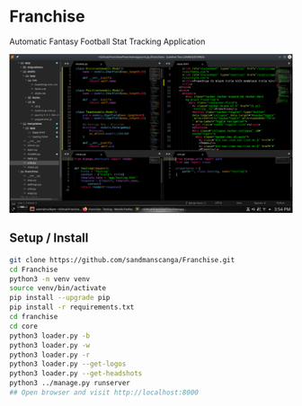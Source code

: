 # Franchise
Automatic Fantasy Football Stat Tracking Application

![Worflow Screenshot](docs/images/workflow.png)

## Setup / Install

```bash
git clone https://github.com/sandmanscanga/Franchise.git
cd Franchise
python3 -m venv venv
source venv/bin/activate
pip install --upgrade pip
pip install -r requirements.txt
cd franchise
cd core
python3 loader.py -b
python3 loader.py -w
python3 loader.py -r
python3 loader.py --get-logos
python3 loader.py --get-headshots
python3 ../manage.py runserver
## Open browser and visit http://localhost:8000
```
